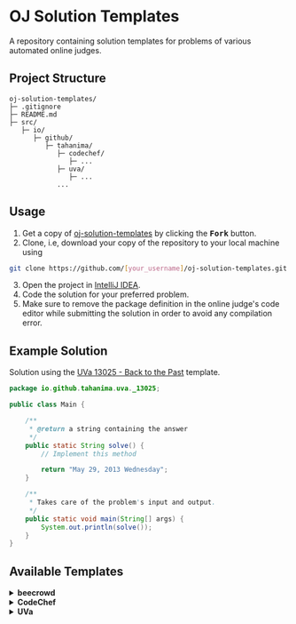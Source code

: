 # OJ Solution Templates
A repository containing solution templates for problems of various automated online judges.

## Project Structure
```
oj-solution-templates/
├─ .gitignore
├─ README.md
├─ src/
   ├─ io/
      ├─ github/
         ├─ tahanima/
            ├─ codechef/
               ├─ ...
            ├─ uva/
               ├─ ...
            ...
```

## Usage

1. Get a copy of [oj-solution-templates](https://github.com/Tahanima/oj-solution-templates) by clicking the <kbd><b>Fork</b></kbd> button.
2. Clone, i.e, download your copy of the repository to your local machine using
```bash
git clone https://github.com/[your_username]/oj-solution-templates.git
```
3. Open the project in [IntelliJ IDEA](https://www.jetbrains.com/idea/).
4. Code the solution for your preferred problem.
5. Make sure to remove the package definition in the online judge's code editor while submitting the solution in order to avoid any compilation error.

## Example Solution

Solution using the [UVa 13025 - Back to the Past](/src/io/github/tahanima/uva/_13025/Main.java) template.

```java
package io.github.tahanima.uva._13025;

public class Main {

    /**
     * @return a string containing the answer
     */
    public static String solve() {
        // Implement this method

        return "May 29, 2013 Wednesday";
    }

    /**
     * Takes care of the problem's input and output.
     */
    public static void main(String[] args) {
        System.out.println(solve());
    }
}
```

## Available Templates

<details>
    <summary><b>beecrowd</b></summary>
    <table>
        <tr>
            <th>#</th>
            <th>Problem Title</th>
            <th>Solution Template</th>
        </tr>
        <tr>
            <td>1000</td>
            <td>Hello World!</td>
            <td><a href="/src/io/github/tahanima/beecrowd/_1000/Main.java">[Link]</a></td>
        </tr>
        <tr>
            <td>1001</td>
            <td>Extremely Basic</td>
            <td><a href="/src/io/github/tahanima/beecrowd/_1001/Main.java">[Link]</a></td>
        </tr>
       <tr>
            <td>1002</td>
            <td>Area of a Circle</td>
            <td><a href="/src/io/github/tahanima/beecrowd/_1002/Main.java">[Link]</a></td>
       </tr>
       <tr>
            <td>1003</td>
            <td>Simple Sum</td>
            <td><a href="/src/io/github/tahanima/beecrowd/_1003/Main.java">[Link]</a></td>
       </tr>
       <tr>
            <td>1004</td>
            <td>Simple Product</td>
            <td><a href="/src/io/github/tahanima/beecrowd/_1004/Main.java">[Link]</a></td>
       </tr>
       <tr>
            <td>1005</td>
            <td>Average 1</td>
            <td><a href="/src/io/github/tahanima/beecrowd/_1005/Main.java">[Link]</a></td>
       </tr>
       <tr>
            <td>1006</td>
            <td>Average 2</td>
            <td><a href="/src/io/github/tahanima/beecrowd/_1006/Main.java">[Link]</a></td>
       </tr>
       <tr>
            <td>1007</td>
            <td>Difference</td>
            <td><a href="/src/io/github/tahanima/beecrowd/_1007/Main.java">[Link]</a></td>
       </tr>
       <tr>
            <td>1008</td>
            <td>Salary</td>
            <td><a href="/src/io/github/tahanima/beecrowd/_1008/Main.java">[Link]</a></td>
       </tr>
       <tr>
            <td>1009</td>
            <td>Salary with Bonus</td>
            <td><a href="/src/io/github/tahanima/beecrowd/_1009/Main.java">[Link]</a></td>
       </tr>
       <tr>
            <td>1010</td>
            <td>Simple Calculate</td>
            <td><a href="/src/io/github/tahanima/beecrowd/_1010/Main.java">[Link]</a></td>
       </tr>
       <tr>
            <td>1011</td>
            <td>Sphere</td>
            <td><a href="/src/io/github/tahanima/beecrowd/_1011/Main.java">[Link]</a></td>
       </tr>
       <tr>
            <td>1012</td>
            <td>Area</td>
            <td><a href="/src/io/github/tahanima/beecrowd/_1012/Main.java">[Link]</a></td>
       </tr>
       <tr>
            <td>1013</td>
            <td>The Greatest</td>
            <td><a href="/src/io/github/tahanima/beecrowd/_1013/Main.java">[Link]</a></td>
       </tr>
       <tr>
            <td>1014</td>
            <td>Consumption</td>
            <td><a href="/src/io/github/tahanima/beecrowd/_1014/Main.java">[Link]</a></td>
       </tr>
       <tr>
            <td>1015</td>
            <td>Distance Between Two Points</td>
            <td><a href="/src/io/github/tahanima/beecrowd/_1015/Main.java">[Link]</a></td>
       </tr>
       <tr>
            <td>1016</td>
            <td>Distance</td>
            <td><a href="/src/io/github/tahanima/beecrowd/_1016/Main.java">[Link]</a></td>
       </tr>
       <tr>
            <td>1017</td>
            <td>Fuel Spent</td>
            <td><a href="/src/io/github/tahanima/beecrowd/_1017/Main.java">[Link]</a></td>
       </tr>
       <tr>
            <td>1018</td>
            <td>Banknotes</td>
            <td><a href="/src/io/github/tahanima/beecrowd/_1018/Main.java">[Link]</a></td>
       </tr>
       <tr>
            <td>1019</td>
            <td>Time Conversion</td>
            <td><a href="/src/io/github/tahanima/beecrowd/_1019/Main.java">[Link]</a></td>
       </tr>
       <tr>
            <td>1020</td>
            <td>Age in Days</td>
            <td><a href="/src/io/github/tahanima/beecrowd/_1020/Main.java">[Link]</a></td>
       </tr>
       <tr>
            <td>1021</td>
            <td>Banknotes and Coins</td>
            <td><a href="/src/io/github/tahanima/beecrowd/_1021/Main.java">[Link]</a></td>
       </tr>
       <tr>
            <td>1035</td>
            <td>Selection Test 1</td>
            <td><a href="/src/io/github/tahanima/beecrowd/_1035/Main.java">[Link]</a></td>
       </tr>
       <tr>
            <td>1036</td>
            <td>Bhaskara's Formula</td>
            <td><a href="/src/io/github/tahanima/beecrowd/_1036/Main.java">[Link]</a></td>
       </tr>
       <tr>
            <td>1037</td>
            <td>Interval</td>
            <td><a href="/src/io/github/tahanima/beecrowd/_1037/Main.java">[Link]</a></td>
       </tr>
       <tr>
            <td>1038</td>
            <td>Snack</td>
            <td><a href="/src/io/github/tahanima/beecrowd/_1038/Main.java">[Link]</a></td>
       </tr>
       <tr>
            <td>1042</td>
            <td>Simple Sort</td>
            <td><a href="/src/io/github/tahanima/beecrowd/_1042/Main.java">[Link]</a></td>
       </tr>
       <tr>
            <td>1044</td>
            <td>Multiples</td>
            <td><a href="/src/io/github/tahanima/beecrowd/_1044/Main.java">[Link]</a></td>
       </tr>
       <tr>
            <td>1052</td>
            <td>Month</td>
            <td><a href="/src/io/github/tahanima/beecrowd/_1052/Main.java">[Link]</a></td>
       </tr>
       <tr>
            <td>1059</td>
            <td>Even Numbers</td>
            <td><a href="/src/io/github/tahanima/beecrowd/_1059/Main.java">[Link]</a></td>
       </tr>
       <tr>
            <td>1066</td>
            <td>Even, Odd, Positive and Negative</td>
            <td><a href="/src/io/github/tahanima/beecrowd/_1066/Main.java">[Link]</a></td>
       </tr>
       <tr>
            <td>1067</td>
            <td>Odd Numbers</td>
            <td><a href="/src/io/github/tahanima/beecrowd/_1067/Main.java">[Link]</a></td>
       </tr>
       <tr>
            <td>1070</td>
            <td>Six Odd Numbers</td>
            <td><a href="/src/io/github/tahanima/beecrowd/_1070/Main.java">[Link]</a></td>
       </tr>
       <tr>
            <td>1071</td>
            <td>Sum of Consecutive Odd Numbers I</td>
            <td><a href="/src/io/github/tahanima/beecrowd/_1071/Main.java">[Link]</a></td>
       </tr>
       <tr>
            <td>1073</td>
            <td>Even Square</td>
            <td><a href="/src/io/github/tahanima/beecrowd/_1073/Main.java">[Link]</a></td>
       </tr>
       <tr>
            <td>1095</td>
            <td>Sequence IJ 1</td>
            <td><a href="/src/io/github/tahanima/beecrowd/_1095/Main.java">[Link]</a></td>
       </tr>
       <tr>
            <td>1096</td>
            <td>Sequence IJ 2</td>
            <td><a href="/src/io/github/tahanima/beecrowd/_1096/Main.java">[Link]</a></td>
       </tr>
       <tr>
            <td>1097</td>
            <td>Sequence IJ 3</td>
            <td><a href="/src/io/github/tahanima/beecrowd/_1097/Main.java">[Link]</a></td>
       </tr>
       <tr>
            <td>1098</td>
            <td>Sequence IJ 4</td>
            <td><a href="/src/io/github/tahanima/beecrowd/_1098/Main.java">[Link]</a></td>
       </tr>
       <tr>
            <td>1132</td>
            <td>Multiples of 13</td>
            <td><a href="/src/io/github/tahanima/beecrowd/_1132/Main.java">[Link]</a></td>
       </tr>
       <tr>
            <td>1143</td>
            <td>Squared and Cubic</td>
            <td><a href="/src/io/github/tahanima/beecrowd/_1143/Main.java">[Link]</a></td>
       </tr>
       <tr>
            <td>1144</td>
            <td>Logical Sequence</td>
            <td><a href="/src/io/github/tahanima/beecrowd/_1144/Main.java">[Link]</a></td>
       </tr>
       <tr>
            <td>1145</td>
            <td>Logical Sequence 2</td>
            <td><a href="/src/io/github/tahanima/beecrowd/_1145/Main.java">[Link]</a></td>
       </tr>
       <tr>
            <td>1149</td>
            <td>Summing Consecutive Integers</td>
            <td><a href="/src/io/github/tahanima/beecrowd/_1149/Main.java">[Link]</a></td>
       </tr>
       <tr>
            <td>1151</td>
            <td>Easy Fibonacci</td>
            <td><a href="/src/io/github/tahanima/beecrowd/_1151/Main.java">[Link]</a></td>
       </tr>
       <tr>
            <td>1153</td>
            <td>Simple Factorial</td>
            <td><a href="/src/io/github/tahanima/beecrowd/_1153/Main.java">[Link]</a></td>
       </tr>
       <tr>
            <td>1154</td>
            <td>Ages</td>
            <td><a href="/src/io/github/tahanima/beecrowd/_1154/Main.java">[Link]</a></td>
       </tr>
       <tr>
            <td>1155</td>
            <td>S Sequence</td>
            <td><a href="/src/io/github/tahanima/beecrowd/_1155/Main.java">[Link]</a></td>
       </tr>
       <tr>
            <td>1156</td>
            <td>S Sequence II</td>
            <td><a href="/src/io/github/tahanima/beecrowd/_1156/Main.java">[Link]</a></td>
       </tr>
       <tr>
            <td>1157</td>
            <td>Divisors I</td>
            <td><a href="/src/io/github/tahanima/beecrowd/_1157/Main.java">[Link]</a></td>
       </tr>
       <tr>
            <td>1180</td>
            <td>Lowest Number and Position</td>
            <td><a href="/src/io/github/tahanima/beecrowd/_1180/Main.java">[Link]</a></td>
       </tr>
    </table>
</details>

<details>
    <summary><b>CodeChef</b></summary>
    <table>
        <tr>
            <th>#</th>
            <th>Problem Title</th>
            <th>Solution Template</th>
        </tr>
        <tr>
            <td>BATTERYLOW</td>
            <td>Battery Low</td>
            <td><a href="/src/io/github/tahanima/codechef/batterylow/Main.java">[Link]</a></td>
        </tr>
        <tr>
            <td>COURSEREG</td>
            <td>Course Registration</td>
            <td><a href="/src/io/github/tahanima/codechef/coursereg/Main.java">[Link]</a></td>
        </tr>
        <tr>
            <td>CREDSCORE</td>
            <td>Credit score</td>
            <td><a href="/src/io/github/tahanima/codechef/credscore/Main.java">[Link]</a></td>
        </tr>
        <tr>
            <td>EMAILREM</td>
            <td>Email Reminders</td>
            <td><a href="/src/io/github/tahanima/codechef/emailrem/Main.java">[Link]</a></td>
        </tr>
        <tr>
            <td>FBC</td>
            <td>Fill the Bucket</td>
            <td><a href="/src/io/github/tahanima/codechef/fbc/Main.java">[Link]</a></td>
        </tr>
        <tr>
            <td>INCRIQ</td>
            <td>Increase IQ</td>
            <td><a href="/src/io/github/tahanima/codechef/incriq/Main.java">[Link]</a></td>
        </tr>
        <tr>
            <td>INSTNOODLE</td>
            <td>Chef and Instant Noodles</td>
            <td><a href="/src/io/github/tahanima/codechef/instnoodle/Main.java">[Link]</a></td>
        </tr>
        <tr>
            <td>JCOINS</td>
            <td>Janmansh and Coins</td>
            <td><a href="/src/io/github/tahanima/codechef/jcoins/Main.java">[Link]</a></td>
        </tr>
        <tr>
            <td>NOTEBOOK</td>
            <td>Count the Notebooks</td>
            <td><a href="/src/io/github/tahanima/codechef/notebook/Main.java">[Link]</a></td>
        </tr>
        <tr>
            <td>TYRE</td>
            <td>Tyre problem</td>
            <td><a href="/src/io/github/tahanima/codechef/tyre/Main.java">[Link]</a></td>
        </tr>
        <tr>
            <td>VOLCONTROL</td>
            <td>Volume Control</td>
            <td><a href="/src/io/github/tahanima/codechef/volcontrol/Main.java">[Link]</a></td>
        </tr>
    </table>
</details>

<details>
    <summary><b>UVa</b></summary>
    <table>
        <tr>
            <th>#</th>
            <th>Problem Title</th>
            <th>Solution Template</th>
        </tr>
        <tr>
            <td>401</td>
            <td>Palindromes</td>
            <td><a href="/src/io/github/tahanima/uva/_401/Main.java">[Link]</a></td>
        </tr>
        <tr>
            <td>1124</td>
            <td>Celebrity jeopardy</td>
            <td><a href="/src/io/github/tahanima/uva/_1124/Main.java">[Link]</a></td>
        </tr>
        <tr>
            <td>11044</td>
            <td>Searching for Nessy</td>
            <td><a href="/src/io/github/tahanima/uva/_11044/Main.java">[Link]</a></td>
        </tr>
        <tr>
            <td>11172</td>
            <td>Relational Operator</td>
            <td><a href="/src/io/github/tahanima/uva/_11172/Main.java">[Link]</a></td>
        </tr>
        <tr>
            <td>11547</td>
            <td>Automatic Answer</td>
            <td><a href="/src/io/github/tahanima/uva/_11547/Main.java">[Link]</a></td>
        </tr>
        <tr>
            <td>11614</td>
            <td>Etruscan Warriors Never Play Chess</td>
            <td><a href="/src/io/github/tahanima/uva/_11614/Main.java">[Link]</a></td>
        </tr>
        <tr>
            <td>11727</td>
            <td>Cost Cutting</td>
            <td><a href="/src/io/github/tahanima/uva/_11727/Main.java">[Link]</a></td>
        </tr>
        <tr>
            <td>12250</td>
            <td>Language Detection</td>
            <td><a href="/src/io/github/tahanima/uva/_12250/Main.java">[Link]</a></td>
        </tr>
        <tr>
            <td>13025</td>
            <td>Back to the Past</td>
            <td><a href="/src/io/github/tahanima/uva/_13025/Main.java">[Link]</a></td>
        </tr>
    </table>
</details>
